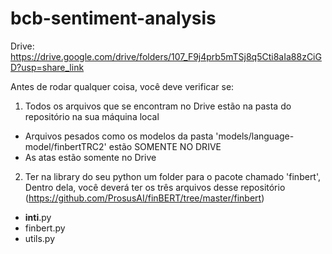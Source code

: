 # bcb-sentiment-analysis

Drive: https://drive.google.com/drive/folders/107_F9j4prb5mTSj8q5Cti8aIa88zCiGD?usp=share_link


Antes de rodar qualquer coisa, você deve verificar se:

1) Todos os arquivos que se encontram no Drive estão na pasta do repositório na sua máquina local 
  - Arquivos pesados como os modelos da pasta 'models/language-model/finbertTRC2' estão SOMENTE NO DRIVE
  - As atas estão somente no Drive

2) Ter na library do seu python um folder para o pacote <finbert> chamado 'finbert', Dentro dela, você deverá ter os três arquivos desse repositório (https://github.com/ProsusAI/finBERT/tree/master/finbert)
  - __inti__.py
  - finbert.py
  - utils.py
